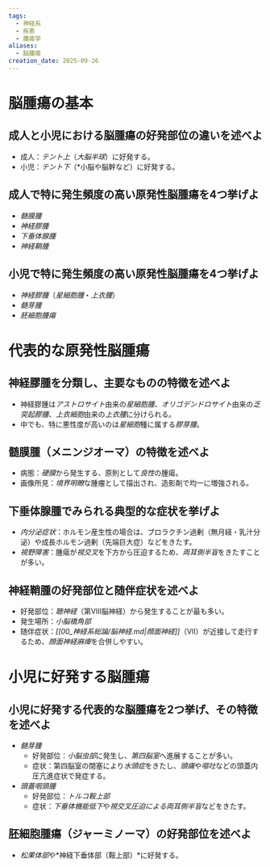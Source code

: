 ```yaml
---
tags:
  - 神経系
  - 疾患
  - 腫瘍学
aliases:
  - 脳腫瘍
creation_date: 2025-09-26
---
```

# 脳腫瘍の基本

## 成人と小児における脳腫瘍の好発部位の違いを述べよ
- 成人：*テント上*（*大脳半球*）に好発する。
- 小児：*テント下*（*小脳や脳幹など）に好発する。
## 成人で特に発生頻度の高い原発性脳腫瘍を4つ挙げよ
- *髄膜腫*
- *神経膠腫*
- *下垂体腺腫*
- *神経鞘腫*
## 小児で特に発生頻度の高い原発性脳腫瘍を4つ挙げよ
- *神経膠腫*（*星細胞腫*・*上衣腫*）
- *髄芽腫*
- *胚細胞腫瘍*

# 代表的な原発性脳腫瘍

## 神経膠腫を分類し、主要なものの特徴を述べよ
- 神経膠腫は*アストロサイト*由来の*星細胞腫*、*オリゴデンドロサイト*由来の*乏突起膠腫*、*上衣細胞*由来の*上衣腫*に分けられる。
- 中でも、特に悪性度が高いのは*星細胞*種に属する*膠芽腫*。

## 髄膜腫（メニンジオーマ）の特徴を述べよ
- 病態：*硬膜*から発生する、原則として*良性*の腫瘍。
- 画像所見：*境界明瞭*な腫瘤として描出され、造影剤で均一に増強される。

## 下垂体腺腫でみられる典型的な症状を挙げよ
- *内分泌症状*：ホルモン産生性の場合は、プロラクチン過剰（無月経・乳汁分泌）や成長ホルモン過剰（先端巨大症）などをきたす。
- *視野障害*：腫瘍が*視交叉*を下方から圧迫するため、*両耳側半盲*をきたすことが多い。

## 神経鞘腫の好発部位と随伴症状を述べよ
- 好発部位：*聴神経*（第VIII脳神経）から発生することが最も多い。
- 発生場所：*小脳橋角部*
- 随伴症状：*[[00_神経系総論/脳神経.md|顔面神経]]*（VII）が近接して走行するため、*顔面神経麻痺*を合併しやすい。

# 小児に好発する脳腫瘍

## 小児に好発する代表的な脳腫瘍を2つ挙げ、その特徴を述べよ
- *髄芽腫*
	- 好発部位：*小脳虫部*に発生し、*第四脳室*へ進展することが多い。
	- 症状：第四脳室の閉塞により*水頭症*をきたし、*頭痛*や*嘔吐*などの頭蓋内圧亢進症状で発症する。
- *頭蓋咽頭腫*
	- 好発部位：*トルコ鞍上部*
	- 症状：*下垂体機能低下*や*視交叉圧迫による両耳側半盲*などをきたす。

## 胚細胞腫瘍（ジャーミノーマ）の好発部位を述べよ
- *松果体部*や*神経下垂体部（鞍上部）*に好発する。